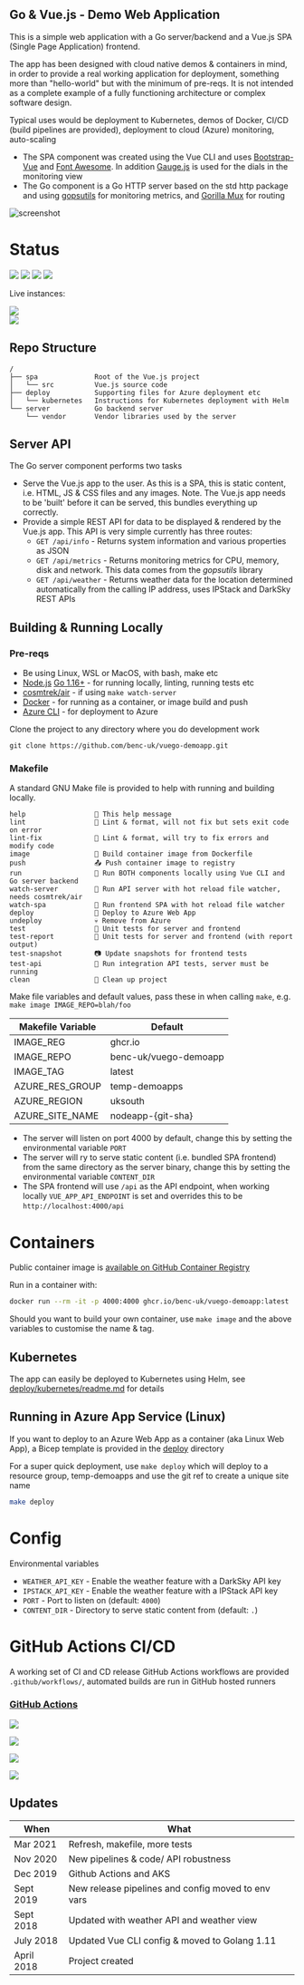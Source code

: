 ## Go & Vue.js - Demo Web Application

This is a simple web application with a Go server/backend and a Vue.js SPA (Single Page Application) frontend.

The app has been designed with cloud native demos & containers in mind, in order to provide a real working application for deployment, something more than "hello-world" but with the minimum of pre-reqs. It is not intended as a complete example of a fully functioning architecture or complex software design.

Typical uses would be deployment to Kubernetes, demos of Docker, CI/CD (build pipelines are provided), deployment to cloud (Azure) monitoring, auto-scaling

- The SPA component was created using the Vue CLI and uses [Bootstrap-Vue](https://bootstrap-vue.js.org/) and [Font Awesome](https://fontawesome.com/). In addition [Gauge.js](http://bernii.github.io/gauge.js/) is used for the dials in the monitoring view
- The Go component is a Go HTTP server based on the std http package and using [gopsutils](https://github.com/shirou/gopsutil) for monitoring metrics, and [Gorilla Mux](https://github.com/gorilla/mux) for routing

![screenshot](https://user-images.githubusercontent.com/14982936/38804618-e1a5c1bc-416a-11e8-9cf3-c64689faf6cb.png)

# Status

![](https://img.shields.io/github/last-commit/benc-uk/vuego-demoapp) ![](https://img.shields.io/github/release-date/benc-uk/vuego-demoapp) ![](https://img.shields.io/github/v/release/benc-uk/vuego-demoapp) ![](https://img.shields.io/github/commit-activity/y/benc-uk/vuego-demoapp)

Live instances:

[![](https://img.shields.io/website?label=Hosted%3A%20Azure%20App%20Service&up_message=online&url=https%3A%2F%2Fvuego-demoapp.azurewebsites.net%2F)](https://vuego-demoapp.azurewebsites.net/)  
[![](https://img.shields.io/website?label=Hosted%3A%20Kubernetes&up_message=online&url=https%3A%2F%2Fvuego-demoapp.kube.benco.io%2F)](https://vuego-demoapp.kube.benco.io/)

## Repo Structure

```
/
├── spa              Root of the Vue.js project
│   └── src          Vue.js source code
├── deploy           Supporting files for Azure deployment etc
│   └── kubernetes   Instructions for Kubernetes deployment with Helm
└── server           Go backend server
    └── vendor       Vendor libraries used by the server
```

## Server API

The Go server component performs two tasks

- Serve the Vue.js app to the user. As this is a SPA, this is static content, i.e. HTML, JS & CSS files and any images. Note. The Vue.js app needs to be 'built' before it can be served, this bundles everything up correctly.
- Provide a simple REST API for data to be displayed & rendered by the Vue.js app. This API is very simple currently has three routes:
  - `GET /api/info` - Returns system information and various properties as JSON
  - `GET /api/metrics` - Returns monitoring metrics for CPU, memory, disk and network. This data comes from the _gopsutils_ library
  - `GET /api/weather` - Returns weather data for the location determined automatically from the calling IP address, uses IPStack and DarkSky REST APIs

## Building & Running Locally

### Pre-reqs

- Be using Linux, WSL or MacOS, with bash, make etc
- [Node.js](https://nodejs.org/en/) [Go 1.16+](https://golang.org/doc/install) - for running locally, linting, running tests etc
- [cosmtrek/air](https://github.com/cosmtrek/air#go) - if using `make watch-server`
- [Docker](https://docs.docker.com/get-docker/) - for running as a container, or image build and push
- [Azure CLI](https://docs.microsoft.com/en-us/cli/azure/install-azure-cli-linux) - for deployment to Azure

Clone the project to any directory where you do development work

```
git clone https://github.com/benc-uk/vuego-demoapp.git
```

### Makefile

A standard GNU Make file is provided to help with running and building locally.

```text
help                 💬 This help message
lint                 🔎 Lint & format, will not fix but sets exit code on error
lint-fix             📜 Lint & format, will try to fix errors and modify code
image                🔨 Build container image from Dockerfile
push                 📤 Push container image to registry
run                  🏃 Run BOTH components locally using Vue CLI and Go server backend
watch-server         👀 Run API server with hot reload file watcher, needs cosmtrek/air
watch-spa            👀 Run frontend SPA with hot reload file watcher
deploy               🚀 Deploy to Azure Web App
undeploy             💀 Remove from Azure
test                 🎯 Unit tests for server and frontend
test-report          🎯 Unit tests for server and frontend (with report output)
test-snapshot        📷 Update snapshots for frontend tests
test-api             🚦 Run integration API tests, server must be running
clean                🧹 Clean up project
```

Make file variables and default values, pass these in when calling `make`, e.g. `make image IMAGE_REPO=blah/foo`

| Makefile Variable | Default               |
| ----------------- | --------------------- |
| IMAGE_REG         | ghcr<span>.</span>io  |
| IMAGE_REPO        | benc-uk/vuego-demoapp |
| IMAGE_TAG         | latest                |
| AZURE_RES_GROUP   | temp-demoapps         |
| AZURE_REGION      | uksouth               |
| AZURE_SITE_NAME   | nodeapp-{git-sha}     |

- The server will listen on port 4000 by default, change this by setting the environmental variable `PORT`
- The server will ry to serve static content (i.e. bundled SPA frontend) from the same directory as the server binary, change this by setting the environmental variable `CONTENT_DIR`
- The SPA frontend will use `/api` as the API endpoint, when working locally `VUE_APP_API_ENDPOINT` is set and overrides this to be `http://localhost:4000/api`

# Containers

Public container image is [available on GitHub Container Registry](https://github.com/users/benc-uk/packages/container/package/vuego-demoapp)

Run in a container with:

```bash
docker run --rm -it -p 4000:4000 ghcr.io/benc-uk/vuego-demoapp:latest
```

Should you want to build your own container, use `make image` and the above variables to customise the name & tag.

## Kubernetes

The app can easily be deployed to Kubernetes using Helm, see [deploy/kubernetes/readme.md](deploy/kubernetes/readme.md) for details

## Running in Azure App Service (Linux)

If you want to deploy to an Azure Web App as a container (aka Linux Web App), a Bicep template is provided in the [deploy](deploy/) directory

For a super quick deployment, use `make deploy` which will deploy to a resource group, temp-demoapps and use the git ref to create a unique site name

```bash
make deploy
```

# Config

Environmental variables

- `WEATHER_API_KEY` - Enable the weather feature with a DarkSky API key
- `IPSTACK_API_KEY` - Enable the weather feature with a IPStack API key
- `PORT` - Port to listen on (default: `4000`)
- `CONTENT_DIR` - Directory to serve static content from (default: `.`)

# GitHub Actions CI/CD

A working set of CI and CD release GitHub Actions workflows are provided `.github/workflows/`, automated builds are run in GitHub hosted runners

### [GitHub Actions](https://github.com/benc-uk/vuego-demoapp/actions)

[![](https://img.shields.io/github/workflow/status/benc-uk/vuego-demoapp/CI%20Build%20App)](https://github.com/benc-uk/vuego-demoapp/actions?query=workflow%3A%22CI+Build+App%22)

[![](https://img.shields.io/github/workflow/status/benc-uk/vuego-demoapp/CD%20Release%20-%20AKS?label=release-kubernetes)](https://github.com/benc-uk/vuego-demoapp/actions?query=workflow%3A%22CD+Release+-+AKS%22)

[![](https://img.shields.io/github/workflow/status/benc-uk/vuego-demoapp/CD%20Release%20-%20Webapp?label=release-azure)](https://github.com/benc-uk/vuego-demoapp/actions?query=workflow%3A%22CD+Release+-+Webapp%22)

[![](https://img.shields.io/github/last-commit/benc-uk/vuego-demoapp)](https://github.com/benc-uk/vuego-demoapp/commits/master)

## Updates

| When       | What                                               |
| ---------- | -------------------------------------------------- |
| Mar 2021   | Refresh, makefile, more tests                      |
| Nov 2020   | New pipelines & code/ API robustness               |
| Dec 2019   | Github Actions and AKS                             |
| Sept 2019  | New release pipelines and config moved to env vars |
| Sept 2018  | Updated with weather API and weather view          |
| July 2018  | Updated Vue CLI config & moved to Golang 1.11      |
| April 2018 | Project created                                    |
